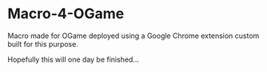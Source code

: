 Macro-4-OGame
=============

Macro made for OGame deployed using a Google Chrome extension custom built for this purpose.

Hopefully this will one day be finished...
